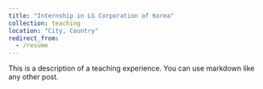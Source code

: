 ```yaml
---
title: "Internship in LG Corporation of Korea"
collection: teaching
location: "City, Country"
redirect_from:
  - /resume
---
```


This is a description of a teaching experience. You can use markdown like any other post.
